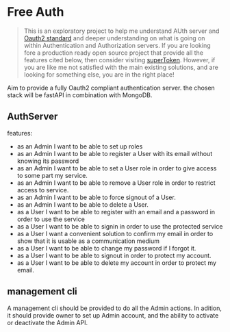 # Free Auth
> This is an exploratory project to help me understand AUth server and 
[Oauth2 standard](https://datatracker.ietf.org/doc/html/rfc6749) and deeper 
understanding on what is going on within Authentication and Authorization servers.
If you are looking fore a production ready open source  project that provide all the
features cited below, then consider visiting [superToken]("https://supertokens.com/").
However, if you are like me not satisfied with the main existing solutions, and are 
looking for something else, you are in the right place!

Aim to provide a fully Oauth2 compliant authentication server.
the chosen stack will be fastAPI in combination with MongoDB.

## AuthServer


features:
- as an Admin I want to be able to set up roles
- as an Admin I want to be able to register a User with its email without knowing its
  password
- as an Admin I want to be able to set a User role in order to give access to some part
  my service.
- as an Admin I want to be able to remove a User role in order to restrict access to 
  service.
- as an Admin I want to be able to force signout of a User.
- as an Admin I want to be able to delete a User.
- as a User I want to be able to register with an email and a password 
  in order to use the service
- as a User I want to be able to signin in order to use the protected service
- as a User I want a convenient solution to confirm my email in order to show that it
  is usable as a communication medium
- as a User I want to be able to change my password if I forgot it.
- as a User I want to be able to signout in order to protect my account.
- as a User I want to be able to delete my account in order to protect my email.


## management cli
A management cli should be provided to do all the Admin actions. In adition, it should
provide owner to set up Admin account, and the ability to activate or deactivate the 
Admin API.
